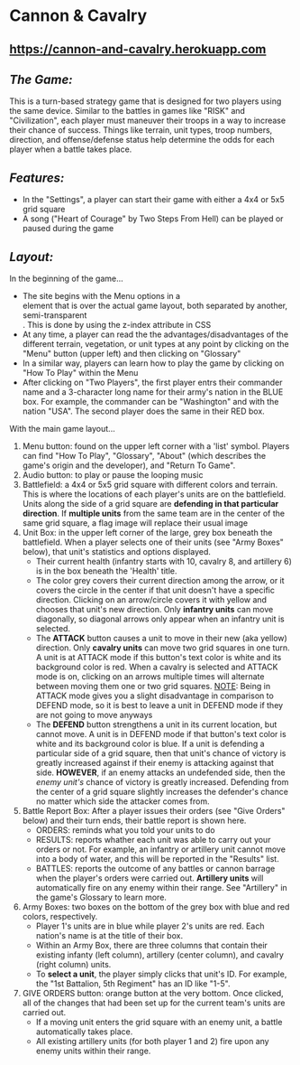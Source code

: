 # Cannon & Cavalry

## https://cannon-and-cavalry.herokuapp.com

## <i>The Game:</i>
This is a turn-based strategy game that is designed for two players using the same device. Similar to the battles in games like "RISK" and "Civilization", each player must maneuver their troops in a way to increase their chance of success. Things like terrain, unit types, troop numbers, direction, and offense/defense status help determine the odds for each player when a battle takes place.

## <i>Features:</i>
- In the "Settings", a player can start their game with either a 4x4 or 5x5 grid square
- A song ("Heart of Courage" by Two Steps From Hell) can be played or paused during the game

## <i>Layout:</i>
In the beginning of the game...
- The site begins with the Menu options in a <div> element that is over the actual game layout, both separated by another, semi-transparent <div>. This is done by using the z-index attribute in CSS
- At any time, a player can read the the advantages/disadvantages of the different terrain, vegetation, or unit types at any point by clicking on the "Menu" button (upper left) and then clicking on "Glossary"
- In a similar way, players can learn how to play the game by clicking on "How To Play" within the Menu
- After clicking on "Two Players", the first player entrs their commander name and a 3-character long name for their army's nation in the BLUE box. For example, the commander can be "Washington" and with the nation "USA". The second player does the same in their RED box.
  
With the main game layout...
<ol>
  <li>
    Menu button: found on the upper left corner with a 'list' symbol. Players can find "How To Play", "Glossary", "About" (which describes the game's origin and the developer), and "Return To Game".
  </li>
  <li>
    Audio button: to play or pause the looping music
  </li>
  <li>
    Battlefield: a 4x4 or 5x5 grid square with different colors and terrain. This is where the locations of each player's units are on the battlefield. Units along the side of a grid square are <b>defending in that particular direction</b>. If <b>multiple units</b> from the same team are in the center of the same grid square, a flag image will replace their usual image
  </li>
  <li>
    Unit Box: in the upper left corner of the large, grey box beneath the battlefield. When a player selects one of their units (see "Army Boxes" below), that unit's statistics and options displayed.
    <ul>
      <li>
        Their current health (infantry starts with 10, cavalry 8, and artillery 6) is in the box beneath the 'Health' title.
      </li>
      <li>
        The color grey covers their current direction among the arrow, or it covers the circle in the center if that unit doesn't have a specific direction. Clicking on an arrow/circle covers it with yellow and chooses that unit's new direction. Only <b>infantry units</b> can move diagonally, so diagonal arrows only appear when an infantry unit is selected.
      </li>
      <li>
        The <b>ATTACK</b> button causes a unit to move in their new (aka yellow) direction. Only <b>cavalry units</b> can move two grid squares in one turn. A unit is at ATTACK mode if this button's text color is white and its background color is red. When a cavalry is selected and ATTACK mode is on, clicking on an arrows multiple times will alternate between moving them one or two grid squares. <u>NOTE</u>: Being in ATTACK mode gives you a slight disadvantage in comparison to DEFEND mode, so it is best to leave a unit in DEFEND mode if they are not going to move anyways
      </li>
      <li>
        The <b>DEFEND</b> button strengthens a unit in its current location, but cannot move. A unit is in DEFEND mode if that button's text color is white and its background color is blue. If a unit is defending a particular side of a grid square, then that unit's chance of victory is greatly increased against if their enemy is attacking against that side. <b>HOWEVER</b>, if an enemy attacks an undefended side, then the <i>enemy unit's</i> chance of victory is greatly increased. Defending from the center of a grid square slightly increases the defender's chance no matter which side the attacker comes from.
      </li>
    </ul>
  </li>
  <li>
    Battle Report Box: After a player issues their orders (see "Give Orders" below) and their turn ends, their battle report is shown here.
    <ul>
      <li>
        ORDERS: reminds what you told your units to do
      </li>
      <li>
        RESULTS: reports whather each unit was able to carry out your orders or not. For example, an infantry or artillery unit cannot move into a body of water, and this will be reported in the "Results" list.
      </li>
      <li>
        BATTLES: reports the outcome of any battles or cannon barrage when the player's orders were carried out. <b>Artillery units</b> will automatically fire on any enemy within their range. See "Artillery" in the game's Glossary to learn more.
      </li>
    </ul>
  </li>
  <li>
    Army Boxes: two boxes on the bottom of the grey box with blue and red colors, respectively. 
    <ul>
      <li>
        Player 1's units are in blue while player 2's units are red. Each nation's name is at the title of their box.
      </li>
      <li>
        Within an Army Box, there are three columns that contain their existing infanty (left column), artillery (center column), and cavalry (right column) units.
      </li>
      <li>
        To <b>select a unit</b>, the player simply clicks that unit's ID. For example, the "1st Battalion, 5th Regiment" has an ID like "1-5".
      </li>
    </ul>
  </li>
  <li>
    GIVE ORDERS button: orange button at the very bottom. Once clicked, all of the changes that had been set up for the current team's units are carried out. 
    <ul>
      <li>
        If a moving unit enters the grid square with an enemy unit, a battle automatically takes place.
      </li>
      <li>
        All existing artillery units (for both player 1 and 2) fire upon any enemy units within their range.
      </li>
    </ul>
  </li>
</ol>
